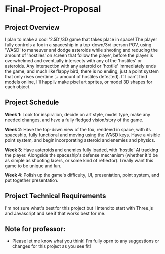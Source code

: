 # Final-Project-Proposal

## Project Overview
I plan to make a cool '2.5D'/3D game that takes place in space! The player fully controls a fox in a spaceship in a top-down/3rd-person POV, using 'WASD' to maneuver and dodge asteroids while shooting and reducing the amount of 'hostiles' on screen that follow the player, before the player is overwhelmed and eventually intersects with any of the 'hostiles' or asteroids. Any intersection with any asteroid or 'hostile' immediately ends the game, and much like flappy bird, there is no ending, just a point system that only rises overtime (+ amount of hostiles defeated). If I can't find models online, I'll happily make pixel art sprites, or model 3D shapes for each object.

## Project Schedule
**Week 1**: Look for inspiration, decide on art style, model type, make any needed changes, and have a fully fledged vision/story of the game.

**Week 2**: Have the top-down view of the fox, rendered in space, with its spaceship, fully functional and moving using the WASD keys. Have a visible point system, and begin incorporating asteroid and enemies and physics.

**Week 3**: Have asteroids and enemies fully loaded, with 'hostile' AI tracking the player. Alongside the spaceship's defense mechanism (whether it'd be as simple as shooting lasers, or some kind of reflector). I really want this game to be unique and fun.

**Week 4**: Polish up the game's difficulty, UI, presentation, point system, and put together presentation.

## Project Technical Requirements
I'm not sure what's best for this project but I intend to start with Three.js and Javascript and see if that works best for me.


## Note for professor:
- Please let me know what you think! I'm fully open to any suggestions or changes for this project as you see fit!


